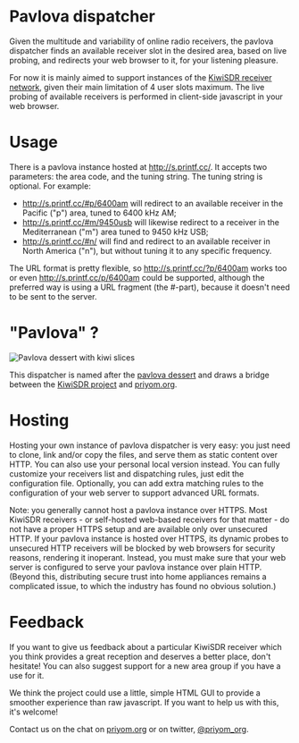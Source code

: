 Pavlova dispatcher
==================

Given the multitude and variability of online radio receivers, the pavlova dispatcher finds an available receiver slot in the desired area, based on live probing, and redirects your web browser to it, for your listening pleasure.

For now it is mainly aimed to support instances of the [KiwiSDR receiver network](http://rx.kiwisdr.com/), given their main limitation of 4 user slots maximum. The live probing of available receivers is performed in client-side javascript in your web browser.

Usage
=====

There is a pavlova instance hosted at <http://s.printf.cc/>. It accepts two parameters: the area code, and the tuning string. The tuning string is optional. For example:

* <http://s.printf.cc/#p/6400am> will redirect to an available receiver in the Pacific ("p") area, tuned to 6400 kHz AM;
* <http://s.printf.cc/#m/9450usb> will likewise redirect to a receiver in the Mediterranean ("m") area tuned to 9450 kHz USB;
* <http://s.printf.cc/#n/> will find and redirect to an available receiver in North America ("n"), but without tuning it to any specific frequency.

The URL format is pretty flexible, so <http://s.printf.cc/?p/6400am> works too or even <http://s.printf.cc/p/6400am> could be supported, although the preferred way is using a URL fragment (the #-part), because it doesn't need to be sent to the server.

"Pavlova" ?
===========

![Pavlova dessert with kiwi slices](https://upload.wikimedia.org/wikipedia/commons/thumb/6/67/Pavlova_dessert.JPG/320px-Pavlova_dessert.JPG "Pavlova dessert with kiwi slices")

This dispatcher is named after the [pavlova dessert](https://en.wikipedia.org/wiki/Pavlova_%28food%29) and draws a bridge between the [KiwiSDR project](http://kiwisdr.com/KiwiSDR/index.html) and [priyom.org](https://priyom.org/).

Hosting
=======

Hosting your own instance of pavlova dispatcher is very easy: you just need to clone, link and/or copy the files, and serve them as static content over HTTP. You can also use your personal local version instead. You can fully customize your receivers list and dispatching rules, just edit the configuration file. Optionally, you can add extra matching rules to the configuration of your web server to support advanced URL formats.

Note: you generally cannot host a pavlova instance over HTTPS. Most KiwiSDR receivers - or self-hosted web-based receivers for that matter - do not have a proper HTTPS setup and are available only over unsecured HTTP. If your pavlova instance is hosted over HTTPS, its dynamic probes to unsecured HTTP receivers will be blocked by web browsers for security reasons, rendering it inoperant. Instead, you must make sure that your web server is configured to serve your pavlova instance over plain HTTP. (Beyond this, distributing secure trust into home appliances remains a complicated issue, to which the industry has found no obvious solution.)

Feedback
========

If you want to give us feedback about a particular KiwiSDR receiver which you think provides a great reception and deserves a better place, don't hesitate! You can also suggest support for a new area group if you have a use for it.

We think the project could use a little, simple HTML GUI to provide a smoother experience than raw javascript. If you want to help us with this, it's welcome!

Contact us on the chat on [priyom.org](https://priyom.org/) or on twitter, [@priyom_org](https://twitter.com/priyom_org).
